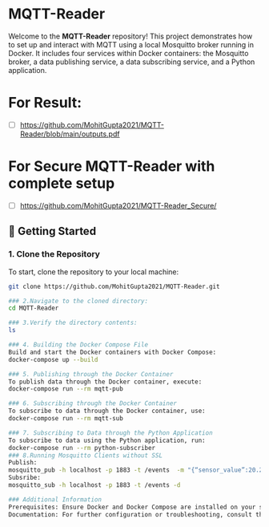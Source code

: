 # MQTT-Reader

Welcome to the **MQTT-Reader** repository! This project demonstrates how to set up and interact with MQTT using a local Mosquitto broker running in Docker. It includes four services within Docker containers: the Mosquitto broker, a data publishing service, a data subscribing service, and a Python application.
# For Result:
- [ ] https://github.com/MohitGupta2021/MQTT-Reader/blob/main/outputs.pdf


# For Secure MQTT-Reader with complete setup 
- [ ] https://github.com/MohitGupta2021/MQTT-Reader_Secure/

## 🚀 Getting Started

### 1. Clone the Repository

To start, clone the repository to your local machine:

```bash
git clone https://github.com/MohitGupta2021/MQTT-Reader.git

### 2.Navigate to the cloned directory:
cd MQTT-Reader

### 3.Verify the directory contents:
ls

### 4. Building the Docker Compose File
Build and start the Docker containers with Docker Compose:
docker-compose up --build

### 5. Publishing through the Docker Container
To publish data through the Docker container, execute:
docker-compose run --rm mqtt-pub

### 6. Subscribing through the Docker Container
To subscribe to data through the Docker container, use:
docker-compose run --rm mqtt-sub

### 7. Subscribing to Data through the Python Application
To subscribe to data using the Python application, run:
docker-compose run --rm python-subscriber
### 8.Running Mosquitto Clients without SSL
Publish:
mosquitto_pub -h localhost -p 1883 -t /events  -m "{“sensor_value”:20.2}"  -d
Subsribe:
mosquitto_sub -h localhost -p 1883 -t /events -d

### Additional Information
Prerequisites: Ensure Docker and Docker Compose are installed on your system.
Documentation: For further configuration or troubleshooting, consult the repository's documentation or contact the repository maintainer.
